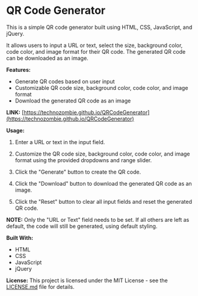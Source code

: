 # QR Code Generator

This is a simple QR code generator built using HTML, CSS, JavaScript, and jQuery.

It allows users to input a URL or text, select the size, background color, code color, and image format for their QR code. The generated QR code can be downloaded as an image.

**Features:**
- Generate QR codes based on user input
- Customizable QR code size, background color, code color, and image format
- Download the generated QR code as an image

**LINK:** [https://technozombie.github.io/QRCodeGenerator](https://technozombie.github.io/QRCodeGenerator)

**Usage:**

1. Enter a URL or text in the input field.

2. Customize the QR code size, background color, code color, and image format using the provided dropdowns and range slider.

3. Click the "Generate" button to create the QR code.

4. Click the "Download" button to download the generated QR code as an image.

5. Click the "Reset" button to clear all input fields and reset the generated QR code.

**NOTE:** Only the "URL or Text" field needs to be set. If all others are left as default, the code will still be generated, using default styling.

**Built With:**
- HTML
- CSS
- JavaScript
- jQuery

**License:**
This project is licensed under the MIT License - see the [LICENSE.md](LICENSE.md) file for details.
